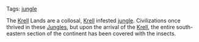 Tags: [jungle](Jungles)

The [Krell](Krell) Lands are a collosal, [Krell](Krell) infested [jungle](Jungles). Civilizations once thrived in these [Jungles](Jungles), but upon the arrival of the [Krell](Krell), the entire south-eastern section of the continent has been covered with the insects.

